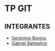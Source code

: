 #   TP GIT

## INTEGRANTES
- [Gerónimo Bonino](geronimo_bonino.md)
- [Gabriel Battaglino](gabriel_battaglino.md)